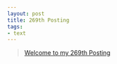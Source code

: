 ```yaml
---
layout: post
title: 269th Posting
tags: 
- text
---
```


> [Welcome to my 269th Posting](https://janghan-kor.tistory.com/1140)
